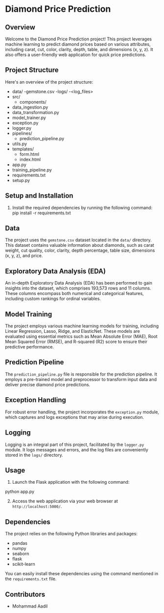 # Diamond Price Prediction

## Overview
Welcome to the Diamond Price Prediction project! This project leverages machine learning to predict diamond prices based on various attributes, including carat, cut, color, clarity, depth, table, and dimensions (x, y, z). It also offers a user-friendly web application for quick price predictions.

## Project Structure
Here's an overview of the project structure:

- data/
    -gemstone.csv
-logs/
    -<log_files>
- src/
    - components/
- data_ingestion.py
- data_transformation.py
- model_trainer.py
- exception.py
- logger.py
- pipelines/
    - prediction_pipeline.py
- utils.py
- templates/
    - form.html
    - index.html
- app.py
- training_pipeline.py
- requirements.txt
- setup.py

## Setup and Installation
1. Install the required dependencies by running the following command:
pip install -r requirements.txt


## Data
The project uses the `gemstone.csv` dataset located in the `data/` directory. This dataset contains valuable information about diamonds, such as carat weight, cut quality, color, clarity, depth percentage, table size, dimensions (x, y, z), and price.

## Exploratory Data Analysis (EDA)
An in-depth Exploratory Data Analysis (EDA) has been performed to gain insights into the dataset, which comprises 193,573 rows and 11 columns. These columns encompass both numerical and categorical features, including custom rankings for ordinal variables.

## Model Training
The project employs various machine learning models for training, including Linear Regression, Lasso, Ridge, and ElasticNet. These models are evaluated using essential metrics such as Mean Absolute Error (MAE), Root Mean Squared Error (RMSE), and R-squared (R2) score to ensure their predictive performance.

## Prediction Pipeline
The `prediction_pipeline.py` file is responsible for the prediction pipeline. It employs a pre-trained model and preprocessor to transform input data and deliver precise diamond price predictions.

## Exception Handling
For robust error handling, the project incorporates the `exception.py` module, which captures and logs exceptions that may arise during execution.

## Logging
Logging is an integral part of this project, facilitated by the `logger.py` module. It logs messages and errors, and the log files are conveniently stored in the `logs/` directory.

## Usage
1. Launch the Flask application with the following command:

python app.py

2. Access the web application via your web browser at `http://localhost:5000/`.

## Dependencies
The project relies on the following Python libraries and packages:
- pandas
- numpy
- seaborn
- flask
- scikit-learn

You can easily install these dependencies using the command mentioned in the `requirements.txt` file.

## Contributors
- Mohammad Aadil

